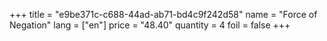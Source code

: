 +++
title = "e9be371c-c688-44ad-ab71-bd4c9f242d58"
name = "Force of Negation"
lang = ["en"]
price = "48.40"
quantity = 4
foil = false
+++
